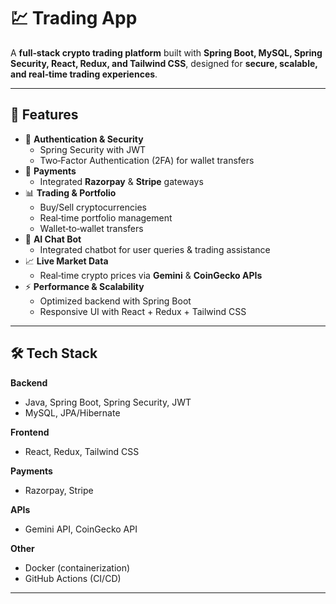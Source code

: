 # 💹 Trading App

A **full‑stack crypto trading platform** built with **Spring Boot, MySQL, Spring Security, React, Redux, and Tailwind CSS**, designed for **secure, scalable, and real‑time trading experiences**.  

---

## 🚀 Features
- 🔐 **Authentication & Security**
  - Spring Security with JWT
  - Two‑Factor Authentication (2FA) for wallet transfers
- 💸 **Payments**
  - Integrated **Razorpay** & **Stripe** gateways
- 📊 **Trading & Portfolio**
  - Buy/Sell cryptocurrencies
  - Real‑time portfolio management
  - Wallet‑to‑wallet transfers
- 🤖 **AI Chat Bot**
  - Integrated chatbot for user queries & trading assistance
- 📈 **Live Market Data**
  - Real‑time crypto prices via **Gemini** & **CoinGecko APIs**
- ⚡ **Performance & Scalability**
  - Optimized backend with Spring Boot
  - Responsive UI with React + Redux + Tailwind CSS

---

## 🛠️ Tech Stack
**Backend**
- Java, Spring Boot, Spring Security, JWT
- MySQL, JPA/Hibernate

**Frontend**
- React, Redux, Tailwind CSS

**Payments**
- Razorpay, Stripe

**APIs**
- Gemini API, CoinGecko API

**Other**
- Docker (containerization)
- GitHub Actions (CI/CD)

---


